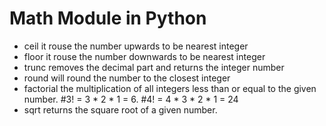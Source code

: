 # Math Module in Python


- ceil it rouse the number upwards to be nearest integer
- floor it rouse the number downwards to be nearest integer
- trunc removes the decimal part and returns the integer number
- round will round the number to the closest integer
- factorial  the multiplication of all integers less than or equal to the given number. #3! = 3 * 2 * 1 = 6.    #4! = 4 * 3 * 2 * 1 = 24
- sqrt returns the square root of a given number. 

